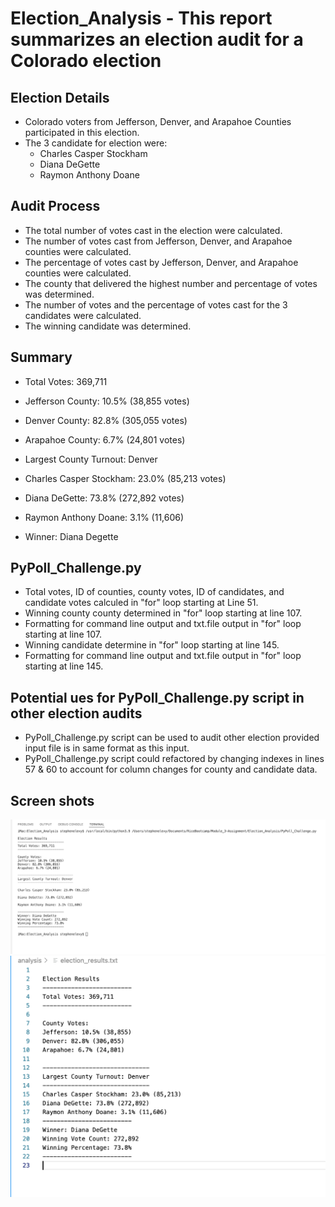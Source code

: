 #   Election_Analysis - This report summarizes an election audit for a Colorado election

##  Election Details

- Colorado voters from Jefferson, Denver, and Arapahoe Counties participated in this election.
- The 3 candidate for election were:
  - Charles Casper Stockham
  - Diana DeGette
  - Raymon Anthony Doane
  
##  Audit Process

  - The total number of votes cast in the election were calculated.
  - The number of votes cast from Jefferson, Denver, and Arapahoe counties were calculated.
  - The percentage of votes cast by Jefferson, Denver, and Arapahoe counties were calculated.
  - The county that delivered the highest number and percentage of votes was determined.
  - The number of votes and the percentage of votes cast for the 3 candidates were calculated.
  - The winning candidate was determined. 

##  Summary

  - Total Votes: 369,711
  - Jefferson County: 10.5% (38,855 votes)
  - Denver County: 82.8% (305,055 votes)
  - Arapahoe County: 6.7% (24,801 votes)
  - Largest County Turnout: Denver

  - Charles Casper Stockham: 23.0% (85,213 votes)
  - Diana DeGette: 73.8% (272,892 votes)
  - Raymon Anthony Doane: 3.1% (11,606)
  - Winner: Diana Degette

## PyPoll_Challenge.py

  - Total votes, ID of counties, county votes, ID of candidates, and candidate votes calculed in "for" loop starting at Line 51.
  - Winning county county determined in "for" loop starting at line 107.
  - Formatting for command line output and txt.file output in "for" loop starting at line 107.
  - Winning candidate determine in "for" loop starting at line 145. 
  - Formatting for command line output and txt.file output in "for" loop starting at line 145.

## Potential ues for PyPoll_Challenge.py script in other election audits
  - PyPoll_Challenge.py script can be used to audit other election provided input file is in same format as this input.
  - PyPoll_Challenge.py script could refactored by changing indexes in lines 57 & 60 to account for column changes for county and candidate data.

## Screen shots

![command line screen shot](/Resources/Module_3-challenge_command-line-output.png)
![txt.file screen shot](/Resources/Module_3-challenge_election_results.txt.png)





